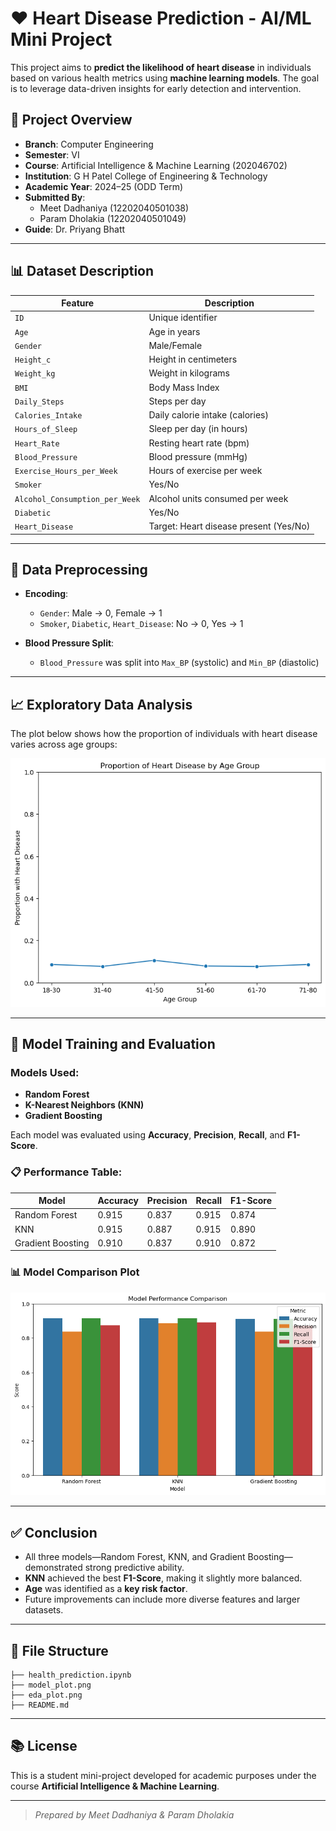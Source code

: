 # ❤️ Heart Disease Prediction - AI/ML Mini Project

This project aims to **predict the likelihood of heart disease** in individuals based on various health metrics using **machine learning models**. The goal is to leverage data-driven insights for early detection and intervention.

## 🧠 Project Overview

- **Branch**: Computer Engineering  
- **Semester**: VI  
- **Course**: Artificial Intelligence & Machine Learning (202046702)  
- **Institution**: G H Patel College of Engineering & Technology  
- **Academic Year**: 2024–25 (ODD Term)  
- **Submitted By**:  
  - Meet Dadhaniya (12202040501038)  
  - Param Dholakia (12202040501049)  
- **Guide**: Dr. Priyang Bhatt

---

## 📊 Dataset Description

| Feature                         | Description                                     |
|----------------------------------|-------------------------------------------------|
| `ID`                            | Unique identifier                               |
| `Age`                           | Age in years                                    |
| `Gender`                        | Male/Female                                     |
| `Height_c`                      | Height in centimeters                           |
| `Weight_kg`                     | Weight in kilograms                             |
| `BMI`                           | Body Mass Index                                 |
| `Daily_Steps`                   | Steps per day                                   |
| `Calories_Intake`              | Daily calorie intake (calories)                 |
| `Hours_of_Sleep`                | Sleep per day (in hours)                        |
| `Heart_Rate`                    | Resting heart rate (bpm)                        |
| `Blood_Pressure`                | Blood pressure (mmHg)                           |
| `Exercise_Hours_per_Week`       | Hours of exercise per week                      |
| `Smoker`                        | Yes/No                                          |
| `Alcohol_Consumption_per_Week`  | Alcohol units consumed per week                 |
| `Diabetic`                      | Yes/No                                          |
| `Heart_Disease`                 | Target: Heart disease present (Yes/No)          |

---

## 🔧 Data Preprocessing

- **Encoding**:  
  - `Gender`: Male → 0, Female → 1  
  - `Smoker`, `Diabetic`, `Heart_Disease`: No → 0, Yes → 1

- **Blood Pressure Split**:  
  - `Blood_Pressure` was split into `Max_BP` (systolic) and `Min_BP` (diastolic)

---

## 📈 Exploratory Data Analysis

The plot below shows how the proportion of individuals with heart disease varies across age groups:

![EDA Plot](./img/eda_plot.png)

---

## 🧪 Model Training and Evaluation

### Models Used:
- **Random Forest**
- **K-Nearest Neighbors (KNN)**
- **Gradient Boosting**

Each model was evaluated using **Accuracy**, **Precision**, **Recall**, and **F1-Score**.

### 📋 Performance Table:

| Model              | Accuracy | Precision | Recall | F1-Score |
|-------------------|----------|-----------|--------|----------|
| Random Forest      | 0.915    | 0.837     | 0.915  | 0.874    |
| KNN                | 0.915    | 0.887     | 0.915  | 0.890    |
| Gradient Boosting  | 0.910    | 0.837     | 0.910  | 0.872    |

### 📊 Model Comparison Plot

![Model Performance Plot](./img/model_plot.png)

---

## ✅ Conclusion

- All three models—Random Forest, KNN, and Gradient Boosting—demonstrated strong predictive ability.
- **KNN** achieved the best **F1-Score**, making it slightly more balanced.
- **Age** was identified as a **key risk factor**.
- Future improvements can include more diverse features and larger datasets.

---

## 📁 File Structure

```
├── health_prediction.ipynb
├── model_plot.png
├── eda_plot.png
├── README.md
```

---

## 📚 License

This is a student mini-project developed for academic purposes under the course **Artificial Intelligence & Machine Learning**.

---

> _Prepared by Meet Dadhaniya & Param Dholakia_
